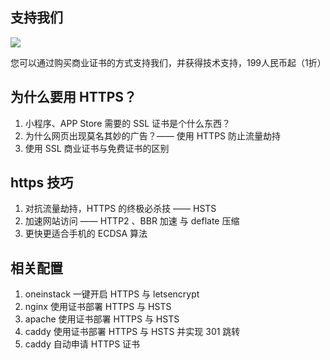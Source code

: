 ## 支持我们

![](https://ws1.sinaimg.cn/large/a3fc3b79ly1fu70e4lcw1j20by0byaak.jpg)

您可以通过购买商业证书的方式支持我们，并获得技术支持，199人民币起（1折）

## 为什么要用 HTTPS？
 
 1. 小程序、APP Store 需要的 SSL 证书是个什么东西？
 2. 为什么网页出现莫名其妙的广告？—— 使用 HTTPS 防止流量劫持
 3. 使用 SSL 商业证书与免费证书的区别


## https 技巧

1. 对抗流量劫持，HTTPS 的终极必杀技 —— HSTS
2. 加速网站访问 —— HTTP2 、BBR 加速 与 deflate 压缩
3. 更快更适合手机的 ECDSA 算法


## 相关配置

1. oneinstack 一键开启 HTTPS 与 letsencrypt
2. nginx 使用证书部署 HTTPS 与 HSTS
3. apache 使用证书部署 HTTPS 与 HSTS
4. caddy 使用证书部署 HTTPS 与 HSTS 并实现 301 跳转
5. caddy 自动申请 HTTPS 证书
